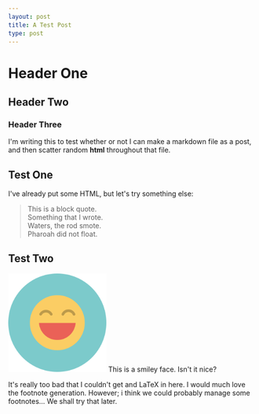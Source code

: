 ```yaml
---
layout: post
title: A Test Post
type: post
---
```


# Header One
## Header Two
### Header Three

I'm writing this to test whether or not I can make a markdown file as a post, and then scatter random <strong>html</strong> throughout that file.

## Test One

I've already put some HTML, but let's try something else:


> This is a block quote.  
> Something that I wrote.  
> Waters, the rod smote.  
> Pharoah did not float.


## Test Two

<img src="/assets/avatar.png" width="200">  
This is a smiley face. Isn't it nice?

It's really too bad that I couldn't get and LaTeX in here. I would much love the footnote generation. However; i think we could probably manage some footnotes... We shall try that later.
